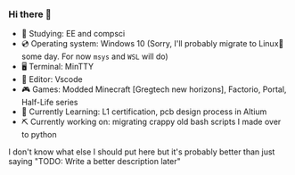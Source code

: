 ### Hi there 👋

 - 📗 Studying: EE and compsci
 - 💿 Operating system: Windows 10 (Sorry, I'll probably migrate to Linux🐧 some day. For now `msys` and `WSL` will do)
 - 🖥 Terminal: MinTTY
 - 📝 Editor: Vscode
 - 🎮 Games: Modded Minecraft [Gregtech new horizons], Factorio, Portal, Half-Life series
 - 📘 Currently Learning: L1 certification, pcb design process in Altium
 - ⛏ Currently working on: migrating crappy old bash scripts I made over to python

I don't know what else I should put here but it's probably better than just saying "TODO: Write a better description later"

<!--
**npc-strider/npc-strider** is a ✨ _special_ ✨ repository because its `README.md` (this file) appears on your GitHub profile.

Here are some ideas to get you started:

- 🔭 I’m currently working on ...
- 🌱 I’m currently learning ...
- 👯 I’m looking to collaborate on ...
- 🤔 I’m looking for help with ...
- 💬 Ask me about ...
- 📫 How to reach me: ...
- 😄 Pronouns: ...
- ⚡ Fun fact: ...
-->
